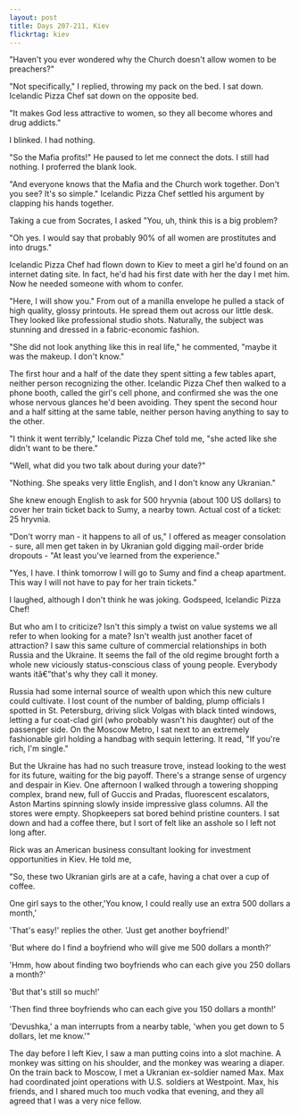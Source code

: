 ```yaml
---
layout: post
title: Days 207-211, Kiev
flickrtag: kiev
---
```


"Haven't you ever wondered why the Church doesn't allow women to be preachers?"

"Not specifically," I replied, throwing my pack on the bed. I sat down. Icelandic Pizza Chef sat down on the opposite bed.

"It makes God less attractive to women, so they all become whores and drug addicts."

I blinked. I had nothing.

"So the Mafia profits!" He paused to let me connect the dots. I still had nothing. I proferred the blank look.

"And everyone knows that the Mafia and the Church work together. Don't you see? It's so simple." Icelandic Pizza Chef settled his argument by clapping his hands together.

Taking a cue from Socrates, I asked "You, uh, think this is a big problem?

"Oh yes. I would say that probably 90% of all women are prostitutes and into drugs."

Icelandic Pizza Chef had flown down to Kiev to meet a girl he'd found on an internet dating site. In fact, he'd had his first date with her the day I met him. Now he needed someone with whom to confer.

"Here, I will show you." From out of a manilla envelope he pulled a stack of high quality, glossy printouts. He spread them out across our little desk. They looked like professional studio shots. Naturally, the subject was stunning and dressed in a fabric-economic fashion.

"She did not look anything like this in real life," he commented, "maybe it was the makeup. I don't know."

The first hour and a half of the date they spent sitting a few tables apart, neither person recognizing the other. Icelandic Pizza Chef then walked to a phone booth, called the girl's cell phone, and confirmed she was the one whose nervous glances he'd been avoiding. They spent the second hour and a half sitting at the same table, neither person having anything to say to the other.

"I think it went terribly," Icelandic Pizza Chef told me, "she acted like she didn't want to be there."

"Well, what did you two talk about during your date?"

"Nothing. She speaks very little English, and I don't know any Ukranian."

She knew enough English to ask for 500 hryvnia (about 100 US dollars) to cover her train ticket back to Sumy, a nearby town. Actual cost of a ticket: 25 hryvnia.

"Don't worry man - it happens to all of us," I offered as meager consolation - sure, all men get taken in by Ukranian gold digging mail-order bride dropouts - "At least you've learned from the experience."

"Yes, I have. I think tomorrow I will go to Sumy and find a cheap apartment. This way I will not have to pay for her train tickets."

I laughed, although I don't think he was joking. Godspeed, Icelandic Pizza Chef!

But who am I to criticize? Isn't this simply a twist on value systems we all refer to when looking for a mate? Isn't wealth just another facet of attraction? I saw this same culture of commercial relationships in both Russia and the Ukraine. It seems the fall of the old regime brought forth a whole new viciously status-conscious class of young people. Everybody wants itâ€”that's why they call it money.

Russia had some internal source of wealth upon which this new culture could cultivate. I lost count of the number of balding, plump officials I spotted in St. Petersburg, driving slick Volgas with black tinted windows, letting a fur coat-clad girl (who probably wasn't his daughter) out of the passenger side. On the Moscow Metro, I sat next to an extremely fashionable girl holding a handbag with sequin lettering. It read, "If you're rich, I'm single."

But the Ukraine has had no such treasure trove, instead looking to the west for its future, waiting for the big payoff. There's a strange sense of urgency and despair in Kiev. One afternoon I walked through a towering shopping complex, brand new, full of Guccis and Pradas, fluorescent escalators, Aston Martins spinning slowly inside impressive glass columns. All the stores were empty. Shopkeepers sat bored behind pristine counters. I sat down and had a coffee there, but I sort of felt like an asshole so I left not long after.

Rick was an American business consultant looking for investment opportunities in Kiev. He told me,

"So, these two Ukranian girls are at a cafe, having a chat over a cup of coffee.

One girl says to the other,'You know, I could really use an extra 500 dollars a month,'

'That's easy!' replies the other. 'Just get another boyfriend!'

'But where do I find a boyfriend who will give me 500 dollars a month?'

'Hmm, how about finding two boyfriends who can each give you 250 dollars a month?'

'But that's still so much!'

'Then find three boyfriends who can each give you 150 dollars a month!'

'Devushka,' a man interrupts from a nearby table, 'when you get down to 5 dollars, let me know.'"

The day before I left Kiev, I saw a man putting coins into a slot machine. A monkey was sitting on his shoulder, and the monkey was wearing a diaper. On the train back to Moscow, I met a Ukranian ex-soldier named Max. Max had coordinated joint operations with U.S. soldiers at Westpoint. Max, his friends, and I shared much too much vodka that evening, and they all agreed that I was a very nice fellow.